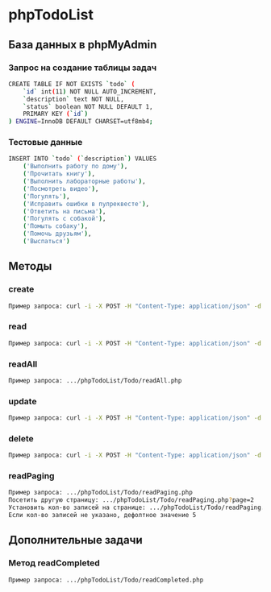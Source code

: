 # phpTodoList

## База данных в phpMyAdmin

### Запрос на создание таблицы задач
```sh
CREATE TABLE IF NOT EXISTS `todo` (
    `id` int(11) NOT NULL AUTO_INCREMENT,
    `description` text NOT NULL,
    `status` boolean NOT NULL DEFAULT 1,
    PRIMARY KEY (`id`)
) ENGINE=InnoDB DEFAULT CHARSET=utf8mb4;
```

### Тестовые данные
```sh
INSERT INTO `todo` (`description`) VALUES
    ('Выполнить работу по дому'),
    ('Прочитать книгу'),
    ('Выполнить лабораторные работы'),
    ('Посмотреть видео'),
    ('Погулять'),
    ('Исправить ошибки в пулреквесте'),
    ('Ответить на письма'),
    ('Погулять с собакой'),
    ('Помыть собаку'),
    ('Помочь друзьям'),
    ('Выспаться')
```


## Методы

### create
```sh
Пример запроса: curl -i -X POST -H "Content-Type: application/json" -d "{\"description\":\"newTask\"}" http://localhost/phpTodoList/task/create.php
```

### read
```sh
Пример запроса: curl -i -X POST -H "Content-Type: application/json" -d "{\"id\":\"1\"}" http://localhost/phpTodoList/Todo/read.php
```

### readAll
```sh
Пример запроса: .../phpTodoList/Todo/readAll.php
```

### update
```sh
Пример запроса: curl -i -X POST -H "Content-Type: application/json" -d "{\"id\":\"1\", \"status\":\"0\"}" http://localhost/phpTodoList/Todo/update.php
```

### delete
```sh
Пример запроса: curl -i -X POST -H "Content-Type: application/json" -d "{\"id\":\"1\"}" http://localhost/phpTodoList/Todo/delete.php
```

### readPaging
```sh
Пример запроса: .../phpTodoList/Todo/readPaging.php
Посетить другую страницу: .../phpTodoList/Todo/readPaging.php?page=2
Установить кол-во записей на странице: .../phpTodoList/Todo/readPaging.php?records=2
Если кол-во записей не указано, дефолтное значение 5
```

## Дополнительные задачи

### Метод readCompleted
```sh
Пример запроса: .../phpTodoList/Todo/readCompleted.php
```
